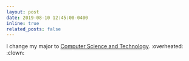 ```yaml
---
layout: post
date: 2019-08-10 12:45:00-0400
inline: true
related_posts: false
---
```


I change my major to [Computer Science and Technology](https://cs.ustc.edu.cn/main.htm). 
:overheated: :clown:
